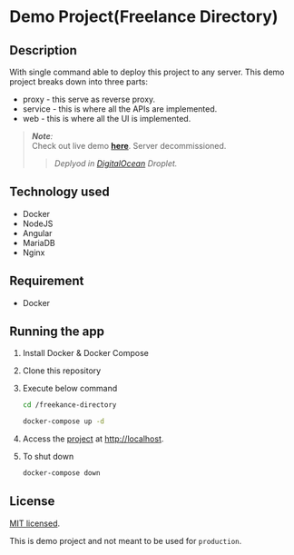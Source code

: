 # Demo Project(Freelance Directory)

## Description

With single command able to deploy this project to any server.
This demo project breaks down into three parts:

* proxy - this serve as reverse proxy.
* service - this is where all the APIs are implemented.
* web - this is where all the UI is implemented.

>***Note**:*<br>
>Check out live demo **[here](http://139.59.252.110)**. Server decommissioned.
>>*Deplyod in [DigitalOcean](http://digitalocean.com) Droplet.*

## Technology used

* Docker
* NodeJS
* Angular
* MariaDB
* Nginx

## Requirement

* Docker

## Running the app

1. Install Docker & Docker Compose

1. Clone this repository

1. Execute below command

    ```bash
    cd /freekance-directory

    docker-compose up -d
    ```

1. Access the [project](http://localhost) at <http://localhost>.

1. To shut down

    ```bash
    docker-compose down
    ```

## License

[MIT licensed](LICENSE).

This is demo project and not meant to be used for `production`.
